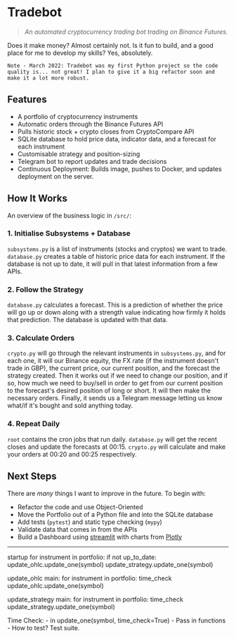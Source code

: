 # Tradebot
> *An automated cryptocurrency trading bot trading on Binance Futures.*

Does it make money? Almost certainly not. Is it fun to build, and a good place for me to develop my skills? Yes, absolutely.

`Note - March 2022: Tradebot was my first Python project so the code quality is... not great! I plan to give it a big refactor soon and make it a lot more robust.`

## Features
* A portfolio of cryptocurrency instruments
* Automatic orders through the Binance Futures API
* Pulls historic stock + crypto closes from CryptoCompare API
* SQLite database to hold price data, indicator data, and a forecast for each instrument
* Customisable strategy and position-sizing
* Telegram bot to report updates and trade decisions
* Continuous Deployment: Builds image, pushes to Docker, and updates deployment on the server.

## How It Works
An overview of the business logic in `/src/`:
### 1. Initialise Subsystems + Database
`subsystems.py` is a list of instruments (stocks and cryptos) we want to trade. `database.py` creates a table of historic price data for each instrument. If the database is not up to date, it will pull in that latest information from a few APIs.

### 2. Follow the Strategy
`database.py` calculates a forecast. This is a prediction of whether the price will go up or down along with a strength value indicating how firmly it holds that prediction. The database is updated with that data.

### 3. Calculate Orders
`crypto.py` will go through the relevant instruments in `subsystems.py`, and for each one, it will our Binance equity, the FX rate (if the instrument doesn't trade in GBP), the current price, our current position, and the forecast the strategy created. Then it works out if we need to change our position, and if so, how much we need to buy/sell in order to get from our current position to the forecast's desired position of long or short. It will then make the necessary orders. Finally, it sends us a Telegram message letting us know what/if it's bought and sold anything today.

### 4. Repeat Daily
`root` contains the cron jobs that run daily. `database.py` will get the recent closes and update the forecasts at 00:15. `crypto.py` will calculate and make your orders at 00:20 and 00:25 respectively.


## Next Steps
There are *many* things I want to improve in the future. To begin with:
- Refactor the code and use Object-Oriented 
- Move the Portfolio out of a Python file and into the SQLite database
- Add tests (`pytest`) and static type checking (`mypy`)
- Validate data that comes in from the APIs
- Build a Dashboard using [streamlit](https://streamlit.io/) with charts from [Plotly](https://plotly.com/)


---

startup
    for instrument in portfolio:
        if not up_to_date:
            update_ohlc.update_one(symbol)
            update_strategy.update_one(symbol)

update_ohlc
    main:
        for instrument in portfolio:
            time_check
            update_ohlc.update_one(symbol)

update_strategy
    main:
        for instrument in portfolio:
            time_check
            update_strategy.update_one(symbol)

Time Check:
    - in update_one(symbol, time_check=True)
        - Pass in functions
        - How to test? Test suite.